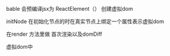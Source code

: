 bable 会预编译jsx为 ReactElement（） 创建虚拟dom

initNode 在初始化节点的时在真实节点上绑定一个属性表示虚拟dom 


在render 方法里做 首次渲染以及domDiff
<!-- 1. 为什么需要jsx
 开发xia -->

虚拟dom中